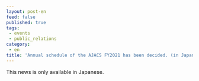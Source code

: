 ```yaml
---
layout: post-en
feed: false
published: true
tags:
 - events
 - public_relations
category:
 - en
title: 'Annual schedule of the AJACS FY2021 has been decided. (in Japanese)'
---
```

This news is only available in Japanese.
